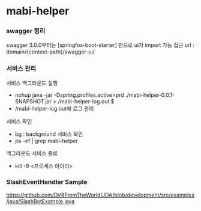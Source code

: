 # mabi-helper

### swagger 정리
swagger 3.0.0부터는 [springfox-boot-starter] 만으로 ui가 import 가능
접근 url : domain/{context-path}/swagger-ui/

### 서비스 관리

서비스 백그라운드 실행
- nohup java -jar -Dspring.profiles.active=prd ./mabi-helper-0.0.1-SNAPSHOT.jar > /mabi-helper-log.out $
- /mabi-helper-log.out에 로그 관리

서비스 확인
 - bg : background 서비스 확인
 - ps -ef | grep mabi-helper

백그라운드 서비스 종료 
 - kill -9 <프로세스 아이디>

### SlashEventHandler Sample
https://github.com/DV8FromTheWorld/JDA/blob/development/src/examples/java/SlashBotExample.java